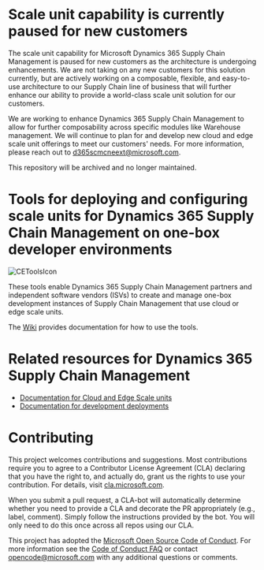 # Scale unit capability is currently paused for new customers

The scale unit capability for Microsoft Dynamics 365 Supply Chain Management is paused for new customers as the architecture is undergoing enhancements. We are not taking on any new customers for this solution currently, but are actively working on a composable, flexible, and easy-to-use architecture to our Supply Chain line of business that will further enhance our ability to provide a world-class scale unit solution for our customers.

We are working to enhance Dynamics 365 Supply Chain Management to allow for further composability across specific modules like Warehouse management. We will continue to plan for and develop new cloud and edge scale unit offerings to meet our customers' needs. For more information, please reach out to d365scmcneext@microsoft.com.

This repository will be archived and no longer maintained.

# Tools for deploying and configuring scale units for Dynamics 365 Supply Chain Management on one-box developer environments
![CEToolsIcon](https://user-images.githubusercontent.com/8451704/102076252-c114ef80-3e07-11eb-94b5-254ed89a2f4b.png)

These tools enable Dynamics 365 Supply Chain Management partners and independent software vendors (ISVs) to create and manage one-box development instances of Supply Chain Management that use cloud or edge scale units.

The [Wiki](https://github.com/microsoft/SCMScaleUnitDevTools/wiki) provides documentation for how to use the tools.

# Related resources for Dynamics 365 Supply Chain Management

- [Documentation for Cloud and Edge Scale units](https://aka.ms/SCMCnE)
- [Documentation for development deployments](https://docs.microsoft.com/en-us/dynamics365/fin-ops-core/dev-itpro/dev-tools/developer-home-page)


# Contributing

This project welcomes contributions and suggestions.  Most contributions require you to agree to a Contributor License Agreement (CLA) declaring that you have the right to, and actually do, grant us the rights to use your contribution. For details, visit [cla.microsoft.com](https://cla.microsoft.com).

When you submit a pull request, a CLA-bot will automatically determine whether you need to provide a CLA and decorate the PR appropriately (e.g., label, comment). Simply follow the instructions provided by the bot. You will only need to do this once across all repos using our CLA.

This project has adopted the [Microsoft Open Source Code of Conduct](https://opensource.microsoft.com/codeofconduct/). For more information see the [Code of Conduct FAQ](https://opensource.microsoft.com/codeofconduct/faq/) or contact [opencode@microsoft.com](mailto:opencode@microsoft.com) with any additional questions or comments.
